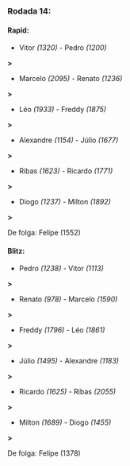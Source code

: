 ### Rodada 14:

#### Rapid:

* Vitor *(1320)*     -     Pedro *(1200)*

 **>** 
* Marcelo *(2095)*     -     Renato *(1236)*

 **>** 
* Léo *(1933)*     -     Freddy *(1875)*

 **>** 
* Alexandre *(1154)*     -     Júlio *(1677)*

 **>** 
* Ribas *(1623)*     -     Ricardo *(1771)*

 **>** 
* Diogo *(1237)*     -     Milton *(1892)*

 **>** 

De folga: Felipe (1552)

#### Blitz:

* Pedro *(1238)*     -     Vitor *(1113)*

 **>** 
* Renato *(978)*     -     Marcelo *(1590)*

 **>** 
* Freddy *(1796)*     -     Léo *(1861)*

 **>** 
* Júlio *(1495)*     -     Alexandre *(1183)*

 **>** 
* Ricardo *(1625)*     -     Ribas *(2055)*

 **>** 
* Milton *(1689)*     -     Diogo *(1455)*

 **>** 

De folga: Felipe (1378)

